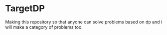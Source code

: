 # TargetDP
Making this repository so that anyone can solve problems based on dp and i will make a category of problems too.
